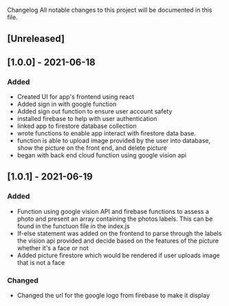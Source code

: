  Changelog
All notable changes to this project will be documented in this file.


## [Unreleased]

## [1.0.0] - 2021-06-18
### Added
- Created UI for app's frontend using react
- Added sign in with google function
- Added sign out function to ensure user account safety
- installed firebase to help with user authentication
- linked app to firestore database collection
- wrote functions to enable app interact with firestore data base.
- function is able to upload image provided by the user into database, show the picture on the front end, and delete picture
- began with back end cloud function using google vision api

## [1.0.1] - 2021-06-19
### Added
- Function using google vision API and firebase functions to assess a photo and present an array containing the photos labels. This can be found in the functuon file in the index.js
- If-else statement was added on the frontend to parse through the labels the vision api provided and decide based on the features of the picture whether it's a face or not
- Added picture firestore which would be rendered if user uploads image that is not a face
### Changed
- Changed the url for the google logo from firebase to make it display